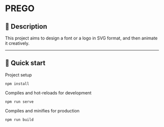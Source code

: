 # PREGO

## 📘 Description
This project aims to design a font or a logo in SVG format, and then animate it creatively.

---

## 🚀 Quick start
Project setup
```
npm install
```
Compiles and hot-reloads for development
```
npm run serve
```
Compiles and minifies for production
```
npm run build
```
